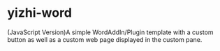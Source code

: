 # yizhi-word
(JavaScript Version)A simple WordAddIn/Plugin template with a custom button as well as a custom web page displayed in the custom pane.
